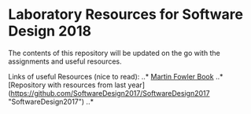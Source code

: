 # Laboratory Resources for Software Design 2018

The contents of this repository will be updated on the go with the assignments and useful resources.

Links of useful Resources (nice to read):
..*  [Martin Fowler Book](http://disi.unal.edu.co/dacursci/sistemasycomputacion/docs/SWEBOK/Systems%20Engineering%20-%20EAA%20-%20Patterns%20of%20Enterprise%20Application%20Architecture%20-%20Addison%20Wesley.pdf "Martin Fowler PEAA")
..* [Repository with resources from last year] (https://github.com/SoftwareDesign2017/SoftwareDesign2017 "SoftwareDesign2017")
..* 